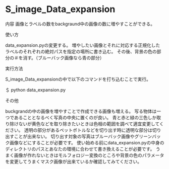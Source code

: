 # S_image_Data_expansion
内容
画像とラベルの数をbackgraund中の画像の数に増やすことができる。

使い方

data_expansion.pyの変更する。
増やしたい画像とそれに対応する正規化したラベルのそれぞれの絶対パスを指定の場所に書き込む。
その後、背景の色の部分の＃を消す。（ブルーバック画像なら青の部分）

実行方法

S_image_Data_expansionの中で以下のコマンドを打ち込むことで実行。

＄ python data_expansion.py

その他

buckgrandの中の画像を増やすことで作成できる画像も増える。
写る物体は一つであることとなるべく写真の中央に置くのが良い。
青と赤と緑の三色しか取り除けないが黄色などを取り除きたいときは色相の範囲を調べて適宜変更してください。
透明の部分があるペットボトルなどを切り出す時に透明な部分は切り出すことが出来ない。
切り出す対象の写真はブルーバック画像やグリーンバック画像などにすることが必要です。
使い始める前にdata_expansion.pyの中身のディレクトリのパスとあなたの環境に合わせて書き換えることが必要です。
うまく画像が作れないときはモルフォロジー変換のところや背景の色のパラメータを変更してうまくマスク画像が出来ているか確認してみてください。
